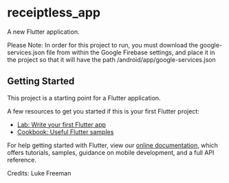 # receiptless_app

A new Flutter application.

Please Note: In order for this project to run, you must download the google-services.json file from
within the Google Firebase settings, and place it in the project so that it will have the path
/android/app/google-services.json

## Getting Started

This project is a starting point for a Flutter application.

A few resources to get you started if this is your first Flutter project:

- [Lab: Write your first Flutter app](https://flutter.dev/docs/get-started/codelab)
- [Cookbook: Useful Flutter samples](https://flutter.dev/docs/cookbook)

For help getting started with Flutter, view our
[online documentation](https://flutter.dev/docs), which offers tutorials,
samples, guidance on mobile development, and a full API reference.

Credits:
Luke Freeman